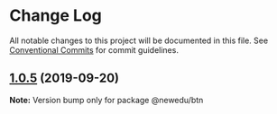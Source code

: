 # Change Log

All notable changes to this project will be documented in this file.
See [Conventional Commits](https://conventionalcommits.org) for commit guidelines.

## [1.0.5](https://github.com/irislian199092/class-ui/compare/v1.0.4...v1.0.5) (2019-09-20)

**Note:** Version bump only for package @newedu/btn
